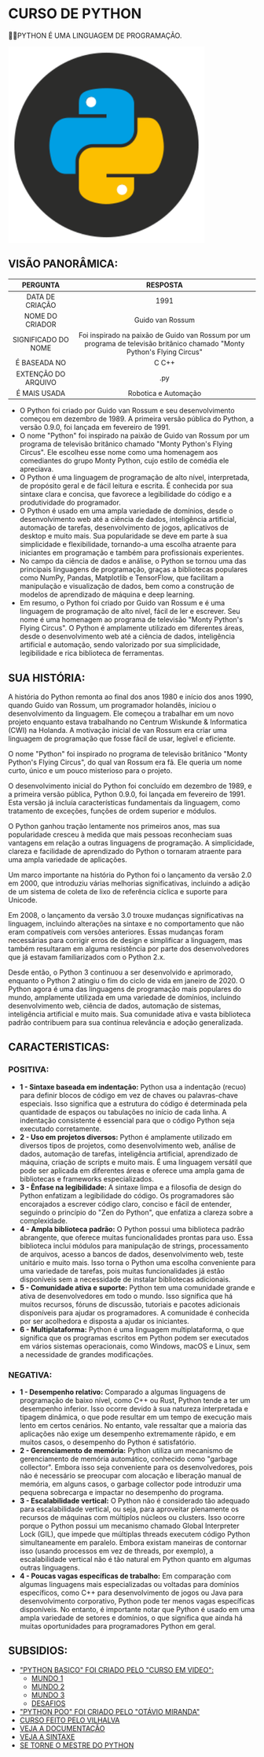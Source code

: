 # CURSO DE PYTHON
👨‍⚖️PYTHON É UMA LINGUAGEM DE PROGRAMAÇÃO.

<img src="FOTO.png" align="center" width="400"> <br>

## VISÃO PANORÂMICA:
| PERGUNTA | RESPOSTA |
| :---: | :---: |
| DATA DE CRIAÇÃO | 1991 |
| NOME DO CRIADOR | Guido van Rossum | 
| SIGNIFICADO DO NOME | Foi inspirado na paixão de Guido van Rossum por um programa de televisão britânico chamado "Monty Python's Flying Circus" |
| É BASEADA NO | C C++ |
| EXTENÇÃO DO ARQUIVO | .py |
| É MAIS USADA | Robotica e Automação |

* O Python foi criado por Guido van Rossum e seu desenvolvimento começou em dezembro de 1989. A primeira versão pública do Python, a versão 0.9.0, foi lançada em fevereiro de 1991.
* O nome "Python" foi inspirado na paixão de Guido van Rossum por um programa de televisão britânico chamado "Monty Python's Flying Circus". Ele escolheu esse nome como uma homenagem aos comediantes do grupo Monty Python, cujo estilo de comédia ele apreciava.
* O Python é uma linguagem de programação de alto nível, interpretada, de propósito geral e de fácil leitura e escrita. É conhecida por sua sintaxe clara e concisa, que favorece a legibilidade do código e a produtividade do programador.
* O Python é usado em uma ampla variedade de domínios, desde o desenvolvimento web até a ciência de dados, inteligência artificial, automação de tarefas, desenvolvimento de jogos, aplicativos de desktop e muito mais. Sua popularidade se deve em parte à sua simplicidade e flexibilidade, tornando-a uma escolha atraente para iniciantes em programação e também para profissionais experientes.
* No campo da ciência de dados e análise, o Python se tornou uma das principais linguagens de programação, graças a bibliotecas populares como NumPy, Pandas, Matplotlib e TensorFlow, que facilitam a manipulação e visualização de dados, bem como a construção de modelos de aprendizado de máquina e deep learning.
* Em resumo, o Python foi criado por Guido van Rossum e é uma linguagem de programação de alto nível, fácil de ler e escrever. Seu nome é uma homenagem ao programa de televisão "Monty Python's Flying Circus". O Python é amplamente utilizado em diferentes áreas, desde o desenvolvimento web até a ciência de dados, inteligência artificial e automação, sendo valorizado por sua simplicidade, legibilidade e rica biblioteca de ferramentas.

## SUA HISTÓRIA:
A história do Python remonta ao final dos anos 1980 e início dos anos 1990, quando Guido van Rossum, um programador holandês, iniciou o desenvolvimento da linguagem. Ele começou a trabalhar em um novo projeto enquanto estava trabalhando no Centrum Wiskunde & Informatica (CWI) na Holanda. A motivação inicial de van Rossum era criar uma linguagem de programação que fosse fácil de usar, legível e eficiente.

O nome "Python" foi inspirado no programa de televisão britânico "Monty Python's Flying Circus", do qual van Rossum era fã. Ele queria um nome curto, único e um pouco misterioso para o projeto.

O desenvolvimento inicial do Python foi concluído em dezembro de 1989, e a primeira versão pública, Python 0.9.0, foi lançada em fevereiro de 1991. Esta versão já incluía características fundamentais da linguagem, como tratamento de exceções, funções de ordem superior e módulos.

O Python ganhou tração lentamente nos primeiros anos, mas sua popularidade cresceu à medida que mais pessoas reconheciam suas vantagens em relação a outras linguagens de programação. A simplicidade, clareza e facilidade de aprendizado do Python o tornaram atraente para uma ampla variedade de aplicações.

Um marco importante na história do Python foi o lançamento da versão 2.0 em 2000, que introduziu várias melhorias significativas, incluindo a adição de um sistema de coleta de lixo de referência cíclica e suporte para Unicode.

Em 2008, o lançamento da versão 3.0 trouxe mudanças significativas na linguagem, incluindo alterações na sintaxe e no comportamento que não eram compatíveis com versões anteriores. Essas mudanças foram necessárias para corrigir erros de design e simplificar a linguagem, mas também resultaram em alguma resistência por parte dos desenvolvedores que já estavam familiarizados com o Python 2.x.

Desde então, o Python 3 continuou a ser desenvolvido e aprimorado, enquanto o Python 2 atingiu o fim do ciclo de vida em janeiro de 2020. O Python agora é uma das linguagens de programação mais populares do mundo, amplamente utilizada em uma variedade de domínios, incluindo desenvolvimento web, ciência de dados, automação de sistemas, inteligência artificial e muito mais. Sua comunidade ativa e vasta biblioteca padrão contribuem para sua contínua relevância e adoção generalizada.

## CARACTERISTICAS:
### POSITIVA:
* **1 - Sintaxe baseada em indentação:** Python usa a indentação (recuo) para definir blocos de código em vez de chaves ou palavras-chave especiais. Isso significa que a estrutura do código é determinada pela quantidade de espaços ou tabulações no início de cada linha. A indentação consistente é essencial para que o código Python seja executado corretamente.
* **2 - Uso em projetos diversos:** Python é amplamente utilizado em diversos tipos de projetos, como desenvolvimento web, análise de dados, automação de tarefas, inteligência artificial, aprendizado de máquina, criação de scripts e muito mais. É uma linguagem versátil que pode ser aplicada em diferentes áreas e oferece uma ampla gama de bibliotecas e frameworks especializados.
* **3 - Ênfase na legibilidade:** A sintaxe limpa e a filosofia de design do Python enfatizam a legibilidade do código. Os programadores são encorajados a escrever código claro, conciso e fácil de entender, seguindo o princípio do "Zen do Python", que enfatiza a clareza sobre a complexidade.
* **4 - Ampla biblioteca padrão:** O Python possui uma biblioteca padrão abrangente, que oferece muitas funcionalidades prontas para uso. Essa biblioteca inclui módulos para manipulação de strings, processamento de arquivos, acesso a bancos de dados, desenvolvimento web, teste unitário e muito mais. Isso torna o Python uma escolha conveniente para uma variedade de tarefas, pois muitas funcionalidades já estão disponíveis sem a necessidade de instalar bibliotecas adicionais.
* **5 - Comunidade ativa e suporte:** Python tem uma comunidade grande e ativa de desenvolvedores em todo o mundo. Isso significa que há muitos recursos, fóruns de discussão, tutoriais e pacotes adicionais disponíveis para ajudar os programadores. A comunidade é conhecida por ser acolhedora e disposta a ajudar os iniciantes.
* **6 - Multiplataforma:** Python é uma linguagem multiplataforma, o que significa que os programas escritos em Python podem ser executados em vários sistemas operacionais, como Windows, macOS e Linux, sem a necessidade de grandes modificações.

### NEGATIVA:
* **1 - Desempenho relativo:** Comparado a algumas linguagens de programação de baixo nível, como C++ ou Rust, Python tende a ter um desempenho inferior. Isso ocorre devido à sua natureza interpretada e tipagem dinâmica, o que pode resultar em um tempo de execução mais lento em certos cenários. No entanto, vale ressaltar que a maioria das aplicações não exige um desempenho extremamente rápido, e em muitos casos, o desempenho do Python é satisfatório.
* **2 - Gerenciamento de memória:** Python utiliza um mecanismo de gerenciamento de memória automático, conhecido como "garbage collector". Embora isso seja conveniente para os desenvolvedores, pois não é necessário se preocupar com alocação e liberação manual de memória, em alguns casos, o garbage collector pode introduzir uma pequena sobrecarga e impactar no desempenho do programa.
* **3 - Escalabilidade vertical:** O Python não é considerado tão adequado para escalabilidade vertical, ou seja, para aproveitar plenamente os recursos de máquinas com múltiplos núcleos ou clusters. Isso ocorre porque o Python possui um mecanismo chamado Global Interpreter Lock (GIL), que impede que múltiplas threads executem código Python simultaneamente em paralelo. Embora existam maneiras de contornar isso (usando processos em vez de threads, por exemplo), a escalabilidade vertical não é tão natural em Python quanto em algumas outras linguagens.
* **4 - Poucas vagas específicas de trabalho:** Em comparação com algumas linguagens mais especializadas ou voltadas para domínios específicos, como C++ para desenvolvimento de jogos ou Java para desenvolvimento corporativo, Python pode ter menos vagas específicas disponíveis. No entanto, é importante notar que Python é usado em uma ampla variedade de setores e domínios, o que significa que ainda há muitas oportunidades para programadores Python em geral.

## SUBSIDIOS:
- ["PYTHON BASICO" FOI CRIADO PELO "CURSO EM VIDEO":](https://www.youtube.com/@CursoemVideo)
  - [MUNDO 1](https://www.youtube.com/playlist?list=PLHz_AreHm4dlKP6QQCekuIPky1CiwmdI6)
  - [MUNDO 2](https://www.youtube.com/playlist?list=PLHz_AreHm4dk_nZHmxxf_J0WRAqy5Czye)
  - [MUNDO 3](https://youtube.com/playlist?list=PLHz_AreHm4dksnH2jVTIVNviIMBVYyFnH&si=NZA29z4_TvSfckFL)
  - [DESAFIOS](https://youtube.com/playlist?list=PLHz_AreHm4dm6wYOIW20Nyg12TAjmMGT-&si=-2leyTBnhvYCnUHv)
- ["PYTHON POO" FOI CRIADO PELO "OTÁVIO MIRANDA"](https://youtube.com/playlist?list=PLbIBj8vQhvm34qAAEEH_PdL2tMG9rz-P7&si=Gk1d6AAfShKbN1Oi)
- [CURSO FEITO PELO VILHALVA](https://github.com/VILHALVA)
- [VEJA A DOCUMENTAÇÃO](https://docs.python.org/3/)
- [VEJA A SINTAXE](./SINTAXE.md)
- [SE TORNE O MESTRE DO PYTHON](https://github.com/VILHALVA/MESTRE-DO-PYTHON)
